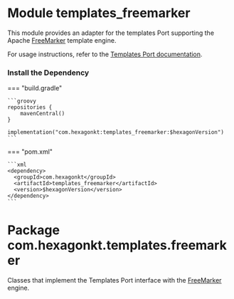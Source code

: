 
# Module templates_freemarker

This module provides an adapter for the templates Port supporting the Apache [FreeMarker] template
engine.

For usage instructions, refer to the [Templates Port documentation](/templates/).

[FreeMarker]: https://freemarker.apache.org

### Install the Dependency

=== "build.gradle"

    ```groovy
    repositories {
        mavenCentral()
    }

    implementation("com.hexagonkt:templates_freemarker:$hexagonVersion")
    ```

=== "pom.xml"

    ```xml
    <dependency>
      <groupId>com.hexagonkt</groupId>
      <artifactId>templates_freemarker</artifactId>
      <version>$hexagonVersion</version>
    </dependency>
    ```

# Package com.hexagonkt.templates.freemarker

Classes that implement the Templates Port interface with the [FreeMarker] engine.
